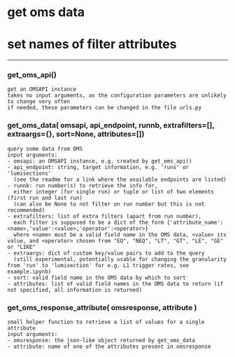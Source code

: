 # get oms data  
  
# set names of filter attributes
- - -
  
  
### get\_oms\_api()  
```text  
get an OMSAPI instance  
takes no input arguments, as the configuration parameters are unlikely to change very often  
if needed, these parameters can be changed in the file urls.py  
```  
  
  
### get\_oms\_data( omsapi, api\_endpoint, runnb, extrafilters=[], extraargs={}, sort=None, attributes=[])  
```text  
query some data from OMS  
input arguments:  
- omsapi: an OMSAPI instance, e.g. created by get_oms_api()  
- api_endpoint: string, target information, e.g. 'runs' or 'lumisections'  
  (see the readme for a link where the available endpoints are listed)  
- runnb: run number(s) to retrieve the info for,  
  either integer (for single run) or tuple or list of two elements (first run and last run)  
  (can also be None to not filter on run number but this is not recommended)  
- extrafilters: list of extra filters (apart from run number),  
  each filter is supposed to be a dict of the form {'attribute_name':<name>,'value':<value>,'operator':<operator>}  
  where <name> must be a valid field name in the OMS data, <value> its value, and <operator> chosen from "EQ", "NEQ", "LT", "GT", "LE", "GE" or "LIKE"  
- extraargs: dict of custom key/value pairs to add to the query  
  (still experimental, potentially usable for changing the granularity from 'run' to 'lumisection' for e.g. L1 trigger rates, see example.ipynb)  
- sort: valid field name in the OMS data by which to sort  
- attributes: list of valid field names in the OMS data to return (if not specified, all information is returned)  
```  
  
  
### get\_oms\_response\_attribute( omsresponse, attribute )  
```text  
small helper function to retrieve a list of values for a single attribute  
input arguments:  
- omsresponse: the json-like object returned by get_oms_data  
- attribute: name of one of the attributes present in omsresponse  
```  
  
  
